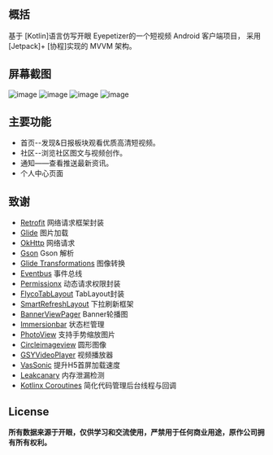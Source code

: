 ## 概括

基于 [Kotlin]语言仿写开眼 Eyepetizer的一个短视频 Android 客户端项目，
采用 [Jetpack]+ [协程]实现的 MVVM 架构。

## 屏幕截图
![image](https://github.com/hhhcan/FunsEye/blob/master/screenshots/snapshot1.jpg)
![image](https://github.com/hhhcan/FunsEye/blob/master/screenshots/snapshot2.jpg)
![image](https://github.com/hhhcan/FunsEye/blob/master/screenshots/snapshot3.jpg)
![image](https://github.com/hhhcan/FunsEye/blob/master/screenshots/snapshot4.jpg)

## 主要功能
- 首页--发现&日报板块观看优质高清短视频。
- 社区--浏览社区图文与视频创作。
- 通知——查看推送最新资讯。
- 个人中心页面

## 致谢
- [Retrofit][14] 网络请求框架封装
- [Glide][15] 图片加载
- [OkHttp][16] 网络请求
- [Gson][17] Gson 解析
- [Glide Transformations][18] 图像转换
- [Eventbus][19] 事件总线
- [Permissionx][20] 动态请求权限封装
- [FlycoTabLayout][21] TabLayout封装
- [SmartRefreshLayout][22] 下拉刷新框架
- [BannerViewPager][23] Banner轮播图
- [Immersionbar][24] 状态栏管理
- [PhotoView][25] 支持手势缩放图片
- [Circleimageview][26] 圆形图像
- [GSYVideoPlayer][27] 视频播放器
- [VasSonic][28] 提升H5首屏加载速度
- [Leakcanary][29] 内存泄漏检测
- [Kotlinx Coroutines][30] 简化代码管理后台线程与回调


## License
**所有数据来源于开眼，仅供学习和交流使用，严禁用于任何商业用途，原作公司拥有所有权利。**

[14]:https://github.com/square/retrofit
[15]:https://github.com/bumptech/glide
[16]:https://github.com/square/okhttp
[17]:https://github.com/google/gson
[18]:https://github.com/wasabeef/glide-transformations
[19]:https://github.com/greenrobot/EventBus
[20]:https://github.com/guolindev/PermissionX
[21]:https://github.com/H07000223/FlycoTabLayout
[22]:https://github.com/scwang90/SmartRefreshLayout
[23]:https://github.com/zhpanvip/BannerViewPager
[24]:https://github.com/gyf-dev/ImmersionBar
[25]:https://github.com/chrisbanes/PhotoView
[26]:https://github.com/hdodenhof/CircleImageView
[27]:https://github.com/CarGuo/GSYVideoPlayer
[28]:https://github.com/Tencent/VasSonic
[29]:https://github.com/square/leakcanary
[30]:https://github.com/Kotlin/kotlinx.coroutines